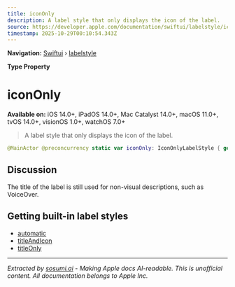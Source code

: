 ```yaml
---
title: iconOnly
description: A label style that only displays the icon of the label.
source: https://developer.apple.com/documentation/swiftui/labelstyle/icononly
timestamp: 2025-10-29T00:10:54.343Z
---
```


**Navigation:** [Swiftui](/documentation/swiftui) › [labelstyle](/documentation/swiftui/labelstyle)

**Type Property**

# iconOnly

**Available on:** iOS 14.0+, iPadOS 14.0+, Mac Catalyst 14.0+, macOS 11.0+, tvOS 14.0+, visionOS 1.0+, watchOS 7.0+

> A label style that only displays the icon of the label.

```swift
@MainActor @preconcurrency static var iconOnly: IconOnlyLabelStyle { get }
```

## Discussion

The title of the label is still used for non-visual descriptions, such as VoiceOver.

## Getting built-in label styles

- [automatic](/documentation/swiftui/labelstyle/automatic)
- [titleAndIcon](/documentation/swiftui/labelstyle/titleandicon)
- [titleOnly](/documentation/swiftui/labelstyle/titleonly)

---

*Extracted by [sosumi.ai](https://sosumi.ai) - Making Apple docs AI-readable.*
*This is unofficial content. All documentation belongs to Apple Inc.*
